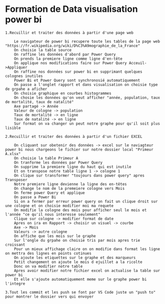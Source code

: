 # Formation de Data visualisation power bi 
    1.Recuillir et traiter des données à partir d'une page web

        Le navigateur de power bi recupere toute les tables de la page web "https://fr.wikipedia.org/wiki/D%C3%A9mographie_de_la_France"
        On choisie la table source 
        On raffine les données d'abord par Power Query
        On prends la premiere ligne comme ligne d'en-tête
        On applique nos modifications faire sur Power Query Acceuil->Appliquer
        On raffine nos données sur power bi en supprimant quelques colognes inutiles
        Power Bi et Power Query sont synchronosié automatiquement
        On passe a l'onglet rapport et dans visualisation on choisie type de grpahe a aficher
        On choisie graphique en courbes histogrammes
        On chosie les données qu'on veut afficher "année, population, taux de mortalité, taux de natalité"
        Axe partagé -> Année
        Valeur de cologne -> population
        Taux de mortalité -> en ligne
        Taux de natalité -> en ligne
        Sur format on va changer un peut notre graphe pour qu'il soit plus lisible

    2.Recuillir et traiter des données à partir d'un fichier EXCEL

        On cliquant sur obetenir des données -> excel sur le naviagteur power bi nous chargeons le fichier sur notre dossier local "Primeur A.xlsx"
        On choisie la table Primeur A
        On tranforme les données par Power Query
        On supprime la premiere ligne du haut qui est inutile
        Et on transpose notre table ligne 1 -> cologne 1
        On clique sur transformer "toujours dans power query" apres Transposer 
        Notre premiere ligne devienne la ligne des en-têtes
        On change le nom de la premeiere cologne vers Mois
        On ferme power Query et applique
        On passe a Power Bi
        Si on a fermer par erreur power query on fait un clique droit sur une cologne et on choisie modifier moi ma requete
        On modifie la cologne des mois pour afficher seul le mois et l'année "ce qu'il nous interesse seulement"
        Clique sur cologne -> modifier format de date
        Apres on ira en Rapport -> choisir un visuel -> courbe
        Axe -> Mois
        Valeurs -> autre cologne
        On affiche que les mois sur le graphe
        Sur l'ongle du grpahe on choisie tris par mois apres trie croissant
        Pour un mieux affichage claire on on modifie dans format les ligne on mettra des lignes en points cotinues 
        On ajoute les etiquettes sur le graphe et des marqueurs
        Petit changement on ajoute le mois d ejuillet a la ricolte
        Donc on va modifier notre table
        Apres avoir modifier notre fichier excel on actualise la table sur power bi
        Et elle s'ajoute automatiquement meme sur le graphe power bi l'integre

    3.Tout les commit et les push se font par VS Code juste un "push to" pour montrer le dossier vers qui envoyer 







